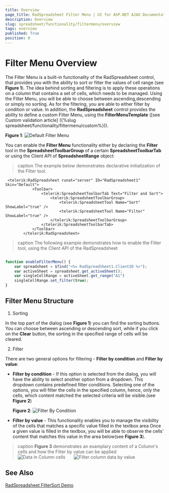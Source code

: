 ```yaml
---
title: Overview
page_title: RadSpreadsheet Filter Menu | UI for ASP.NET AJAX Documentation
description: Overview 
slug: spreadsheet/functionality/filtermenu/overview
tags: overview
published: True
position: 0
---
```


# Filter Menu Overview

The Filter Menu is a built-in functionality of the RadSpreadsheet control, that provides you with the ability to sort or filter the values of cell range (see **Figure 1**). The idea behind sorting and filtering is to apply these operations on a column that contains a set of cells, which needs to be managed. Using the Filter Menu, you will be able to choose between ascending,descending or simply no sorting. As for the filtering, you are able to either filter by condition or value. In addition, the **RadSpreadsheet** control provides the ability to define a custom Filter Menu, using the **FilterMenuTemplate** ([see Custom validation article] ({%slug spreadsheet/functionality/filtermenu/custom%})).

**Figure 1**: 
![Default Filter Menu](images/spreadsheet-filtermen-default.png) 

You can enable the **Filter Menu** functionality either by declaring the **Filter** tool in the **SpreadsheetToolbarGroup** of a certain **SpreadsheetToolbarTab** or using the Client API of **SpreadsheetRange** object:

>caption The example below demonstrates declarative initialization of the Filter tool.
````ASPNET
 <telerik:RadSpreadsheet runat="server" ID="RadSpreadsheet1" Skin="Default">
            <Toolbar>
                <telerik:SpreadsheetToolbarTab Text="Filter and Sort">
                    <telerik:SpreadsheetToolbarGroup>
                        <telerik:SpreadsheetTool Name="Sort" ShowLabel="true" />
                        <telerik:SpreadsheetTool Name="Filter" ShowLabel="true" />
                    </telerik:SpreadsheetToolbarGroup>
                </telerik:SpreadsheetToolbarTab>
            </Toolbar>
        </telerik:RadSpreadsheet>

````

>caption The following example demonstrates how to enable the Filter tool, using the Client API of the RadSpreadsheet
````JavaScript	

function enableFilterMenu() {
	var spreadsheet = $find("<%= RadSpreadSheet1.ClientID %>");
	var activeSheet = spreadsheet.get_activeSheet();
	var singleCellRange = activeSheet.get_range("A1")  
	singleCellRange.set_filter(true);
}

````


## Filter Menu Structure
1. Sorting 

 In the top part of the dialog (see **Figure 1**) you can find the sorting buttons. You can choose between ascending or descending sort, while if you click on the **Clear** button, the sorting in the specified range of cells will be cleared.
 
2. Filter
 
 There are two general options for filtering - **Filter by condition** and **Filter by value**:
 
  * **Filter by condition**  - If this option is selected from the dialog, you will have the ability to select another option from a dropdown. This dropdown contains predefined filter conditions. Selecting one of the options, you will filter the cells in the specified column, hence, only the cells, which content matched the selected criteria will be visible.(see **Figure 2**)
  
	**Figure 2**: 
	![Filter By Condition](images/spreadsheet-filtermenu-bycondition.png)

 
  * **Filter by value** - This functionality enables you to manage the visibility of the cells that matches a specific value filled in the textbox area  Once a given value is filled in the textbox, you will be able to observe the cells' content that matches this value in the area below(see **Figure 3**).
  
 >caption **Figure 3** demonstrates an examplary content of a Column's cells and how the Filter by value can be applied
	![Data in Column cells](images/spreadsheet-columndata.png) &nbsp;&nbsp;&nbsp;&nbsp;&nbsp;&nbsp;![Filter column data by value](images/spreadsheet-filterbyvalue.png)        
 
 ## See Also
[RadSpreadsheet FilterSort Demo](https://demos.telerik.com/aspnet-ajax/spreadsheet/examples/filterandsort/defaultcs.aspx)
 

 